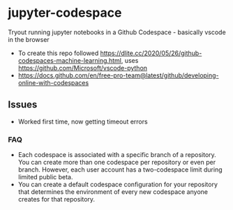 # jupyter-codespace
Tryout running jupyter notebooks in a Github Codespace - basically vscode in the browser

* To create this repo followed https://dlite.cc/2020/05/26/github-codespaces-machine-learning.html, uses https://github.com/Microsoft/vscode-python
* https://docs.github.com/en/free-pro-team@latest/github/developing-online-with-codespaces

## Issues
* Worked first time, now getting timeout errors

### FAQ
* Each codespace is associated with a specific branch of a repository. You can create more than one codespace per repository or even per branch. However, each user account has a two-codespace limit during limited public beta. 
* You can create a default codespace configuration for your repository that determines the environment of every new codespace anyone creates for that repository. 